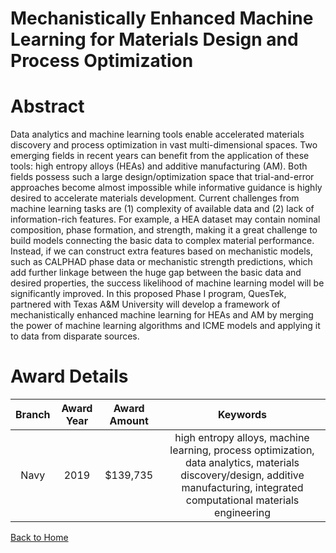 
Mechanistically Enhanced Machine Learning for Materials Design and Process Optimization
=======================================================================================

# Abstract


Data analytics and machine learning tools enable accelerated materials discovery and process optimization in vast multi-dimensional spaces. Two emerging fields in recent years can benefit from the application of these tools: high entropy alloys (HEAs) and additive manufacturing (AM). Both fields possess such a large design/optimization space that trial-and-error approaches become almost impossible while informative guidance is highly desired to accelerate materials development. Current challenges from machine learning tasks are (1) complexity of available data and (2) lack of information-rich features. For example, a HEA dataset may contain nominal composition, phase formation, and strength, making it a great challenge to build models connecting the basic data to complex material performance. Instead, if we can construct extra features based on mechanistic models, such as CALPHAD phase data or mechanistic strength predictions, which add further linkage between the huge gap between the basic data and desired properties, the success likelihood of machine learning model will be significantly improved. In this proposed Phase I program, QuesTek, partnered with Texas A&M University will develop a framework of mechanistically enhanced machine learning for HEAs and AM by merging the power of machine learning algorithms and ICME models and applying it to data from disparate sources.  

# Award Details

|Branch|Award Year|Award Amount|Keywords|
| :---: | :---: | :---: | :---: |
|Navy|2019|$139,735|high entropy alloys, machine learning, process optimization, data analytics, materials discovery/design, additive manufacturing, integrated computational materials engineering|
  
  


[Back to Home](https://github.com/chrischow/dod_sbir_awards#2136)